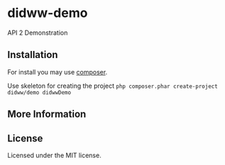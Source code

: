 didww-demo
====

API 2 Demonstration

## Installation

For install you may use [composer](http://getcomposer.org).

Use skeleton for creating the project `php composer.phar create-project didww/demo didwwDemo`


## More Information

## License

Licensed under the MIT license.